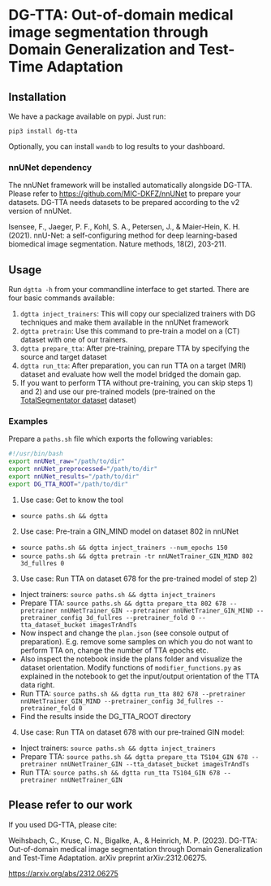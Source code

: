 # DG-TTA: Out-of-domain medical image segmentation through Domain Generalization and Test-Time Adaptation

## Installation
We have a package available on pypi. Just run:

`pip3 install dg-tta`

Optionally, you can install `wandb` to log results to your dashboard.

### nnUNet dependency
The nnUNet framework will be installed automatically alongside DG-TTA. Please refer to https://github.com/MIC-DKFZ/nnUNet to prepare your datasets.
DG-TTA needs datasets to be prepared according to the v2 version of nnUNet.

Isensee, F., Jaeger, P. F., Kohl, S. A., Petersen, J., & Maier-Hein, K. H. (2021). nnU-Net: a self-configuring
method for deep learning-based biomedical image segmentation. Nature methods, 18(2), 203-211.

## Usage
Run `dgtta -h` from your commandline interface to get started.
There are four basic commands available:
1) `dgtta inject_trainers`: This will copy our specialized trainers with DG techniques and make them available in the nnUNet framework
2) `dgtta pretrain`: Use this command to pre-train a model on a (CT) dataset with one of our trainers.
3) `dgtta prepare_tta`: After pre-training, prepare TTA by specifying the source and target dataset
4) `dgtta run_tta`: After preparation, you can run TTA on a target (MRI) dataset and evaluate how well the model bridged the domain gap.
5) If you want to perform TTA without pre-training, you can skip steps 1) and 2) and use our pre-trained models (pre-trained on the [TotalSegmentator dataset](https://github.com/wasserth/TotalSegmentator) dataset)

### Examples
Prepare a `paths.sh` file which exports the following variables:
```bash
#!/usr/bin/bash
export nnUNet_raw="/path/to/dir"
export nnUNet_preprocessed="/path/to/dir"
export nnUNet_results="/path/to/dir"
export DG_TTA_ROOT="/path/to/dir"
```

1) Use case: Get to know the tool
  * `source paths.sh && dgtta`
  
2) Use case: Pre-train a GIN_MIND model on dataset 802 in nnUNet
  * `source paths.sh && dgtta inject_trainers --num_epochs 150`
  * `source paths.sh && dgtta pretrain -tr nnUNetTrainer_GIN_MIND 802 3d_fullres 0`

3) Use case: Run TTA on dataset 678 for the pre-trained model of step 2)
  * Inject trainers: `source paths.sh && dgtta inject_trainers`
  * Prepare TTA: `source paths.sh && dgtta prepare_tta 802 678 --pretrainer nnUNetTrainer_GIN --pretrainer nnUNetTrainer_GIN_MIND --pretrainer_config 3d_fullres --pretrainer_fold 0 --tta_dataset_bucket imagesTrAndTs`
  * Now inspect and change the `plan.json` (see console output of preparation). E.g. remove some samples on which you do not want to perform TTA on, change the number of TTA epochs etc.
  * Also inspect the notebook inside the plans folder and visualize the dataset orientation. Modify functions of `modifier_functions.py` as explained in the notebook to get the input/output orientation of the TTA data right.
  * Run TTA: `source paths.sh && dgtta run_tta 802 678 --pretrainer nnUNetTrainer_GIN_MIND --pretrainer_config 3d_fullres --pretrainer_fold 0`
  * Find the results inside the DG_TTA_ROOT directory

4) Use case: Run TTA on dataset 678 with our pre-trained GIN model:
  * Inject trainers: `source paths.sh && dgtta inject_trainers`
  * Prepare TTA: `source paths.sh && dgtta prepare_tta TS104_GIN 678 --pretrainer nnUNetTrainer_GIN --tta_dataset_bucket imagesTrAndTs`
  * Run TTA: `source paths.sh && dgtta run_tta TS104_GIN 678 --pretrainer nnUNetTrainer_GIN`

## Please refer to our work
If you used DG-TTA, please cite:

Weihsbach, C., Kruse, C. N., Bigalke, A., & Heinrich, M. P. (2023). DG-TTA: Out-of-domain medical image segmentation through Domain Generalization and Test-Time Adaptation. arXiv preprint arXiv:2312.06275.

https://arxiv.org/abs/2312.06275
